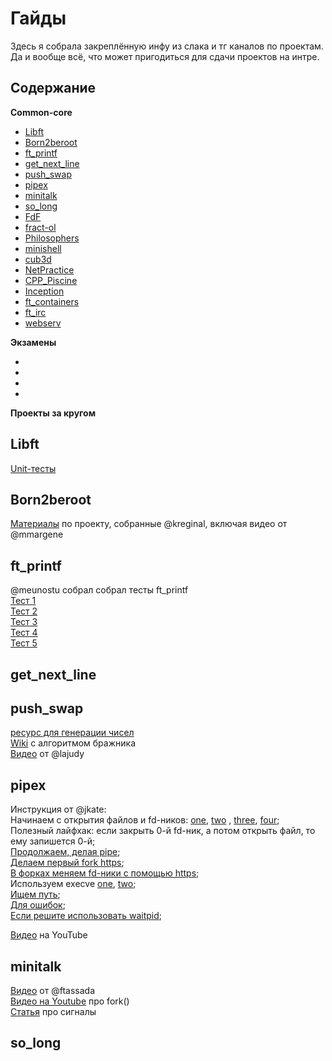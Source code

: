 # Гайды

Здесь я собрала закреплённую инфу из слака и тг каналов по проектам. Да и вообще всё, что может пригодиться для сдачи проектов на интре.

Содержание
----------
**Common-core**
- [Libft](#libft)
- [Born2beroot](#b2b)
- [ft_printf](#printf)
- [get_next_line](#gnl)
- [push_swap](#push_swap)
- [pipex](#pipex)
- [minitalk](#minitalk)
- [so_long](#so_long)
- [FdF](#fdf)
- [fract-ol](#fract_ol)
- [Philosophers](#philo)
- [minishell](#minishell)
- [cub3d](#cub3d)
- [NetPractice](#netpractice)
- [CPP_Piscine](#cpp)
- [Inception](#inception)
- [ft_containers](#containers)
- [ft_irc](#irc)
- [webserv](#webserv)

**Экзамены**
- [](#)
- [](#)
- [](#)
- [](#)

**Проекты за кругом**

<a name="libft">Libft</a>  
----------

[Unit-тесты](https://github.com/alelievr/libft-unit-test)

<a name="b2b">Born2beroot</a>  
----------

[Материалы](https://gitlab.com/NickKeepKind/born2beroot) по проекту, собранные @kreginal, включая видео от @mmargene

<a name="printf">ft_printf</a>  
----------
@meunostu собрал собрал тесты ft_printf  
[Тест 1](https://github.com/charMstr/printf_lover_v2)  
[Тест 2](https://github.com/Mazoise/42TESTERS-PRINTF)  
[Тест 3](https://github.com/cacharle/ft_printf_test)  
[Тест 4](https://github.com/gavinfielder/pft)  
[Тест 5](https://github.com/cclaude42/PFT_2019)  

<a name="gnl">get_next_line</a>  
----------
<a name="push_swap">push_swap</a>  
----------
[ресурс для генерации чисел](https://stattrek.com/statistics/random-number-generator.aspx#error)  
[Wiki](https://github.com/VBrazhnik/Push_swap/wiki/Algorithm) с алгоритмом бражника  
[Видео](https://www.youtube.com/watch?v=KeDXVukgd9g) от @lajudy

<a name="pipex">pipex</a>  
----------
Инструкция от @jkate:  
Начинаем с открытия файлов и fd-ников: [one](http://www.c-cpp.ru/content/open-rtlopen), [two](http://codewiki.wikidot.com/c:system-calls:open) , [three](http://www.ccfit.nsu.ru/~deviv/courses/unix/unix/ng1e3d8.html), [four](https://coderoad.ru/2245193/Почему-open-создает-мой-файл-с-неправильными-разрешениями);  
Полезный лайфхак: если закрыть 0-й fd-ник, а потом открыть файл, то ему запишется 0-й;  
[Продолжаем, делая pipe](https://www.geeksforgeeks.org/pipe-system-call/);  
[Делаем первый fork https](//man7.org/linux/man-pages/man2/fork.2.html);  
[В форках меняем fd-ники с помощью https](//www.opennet.ru/man.shtml?topic=dup2&category=2&russian=0);  
Используем execve [one](https://man7.org/linux/man-pages/man2/execve.2.html), [two](https://www.opennet.ru/man.shtmltopic=execve&russian=0&category=&submit=%F0%CF%CB%C1%DA%C1%D4%D8+man);  
[Ищем путь](https://www.opennet.ru/man.shtml?topic=access&russian=0&category=&submit=%F0%CF%CB%C1%DA%C1%D4%D8+man);  
[Для ошибок](http://www.c-cpp.ru/books/exit);  
[Если решите использовать waitpid](https://stackoverflow.com/questions/21248840/example-of-waitpid-in-use); 

[Видео](https://www.youtube.com/watch?v=6xbLgZpOBi8&t=2s) на YouTube

<a name="minitalk">minitalk</a>  
----------

[Видео](https://youtu.be/E-bk6EkNsnY) от @ftassada  
[Видео на Youtube](https://www.youtube.com/playlist?list=PLfqABt5AS4FkW5mOn2Tn9ZZLLDwA3kZUY) про fork()  
[Статья](https://www.opennet.ru/docs/RUS/glibc/glibc-21.html#ss21.1) про сигналы


<a name="so_long">so_long</a>  
----------
